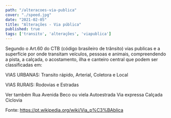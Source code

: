 ```yaml
---
path: "/alteracoes-via-publica"
cover: "./speed.jpg"
date: "2021-02-05"
title: "Alterações - Via pública"
published: true
tags: ['transito', 'alterações', 'viapublica']
---
```

Segundo o Art.60 do CTB (código brasileiro de trânsito) vias publicas e a superfície por onde transitam veículos, pessoas e animais, compreendendo a pista, a calçada, o acostamento, ilha e canteiro central que podem ser classificadas em:

VIAS URBANAS: Transito rápido, Arterial, Coletora e Local

VIAS RURAIS: Rodovias e Estradas

Ver também
Rua
Avenida
Beco ou viela
Autoestrada
Via expressa
Calçada
Ciclovia

Fonte: https://pt.wikipedia.org/wiki/Via_p%C3%BAblica